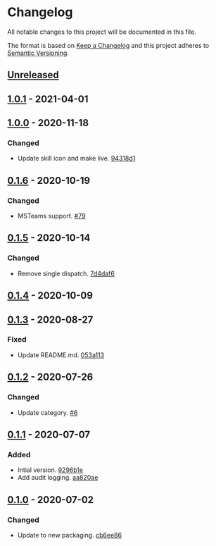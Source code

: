 # Changelog

All notable changes to this project will be documented in this file.

The format is based on [Keep a Changelog](http://keepachangelog.com/)
and this project adheres to [Semantic Versioning](http://semver.org/).

## [Unreleased](https://github.com/atomist-skills/auto-link-channel-skill/compare/1.0.1...HEAD)

## [1.0.1](https://github.com/atomist-skills/auto-link-channel-skill/compare/1.0.0...1.0.1) - 2021-04-01

## [1.0.0](https://github.com/atomist-skills/auto-link-channel-skill/compare/0.1.6...1.0.0) - 2020-11-18

### Changed

-   Update skill icon and make live. [94318d1](https://github.com/atomist-skills/auto-link-channel-skill/commit/94318d171228abdcb0f8cc2c550b4ef59558c2ff)

## [0.1.6](https://github.com/atomist-skills/auto-link-channel-skill/compare/0.1.5...0.1.6) - 2020-10-19

### Changed

-   MSTeams support. [#79](https://github.com/atomist-skills/auto-link-channel-skill/issues/79)

## [0.1.5](https://github.com/atomist-skills/auto-link-channel-skill/compare/0.1.4...0.1.5) - 2020-10-14

### Changed

-   Remove single dispatch. [7d4daf6](https://github.com/atomist-skills/auto-link-channel-skill/commit/7d4daf6781ae316fc38c25e492a4db2709a1462c)

## [0.1.4](https://github.com/atomist-skills/auto-link-channel-skill/compare/0.1.3...0.1.4) - 2020-10-09

## [0.1.3](https://github.com/atomist-skills/auto-link-channel-skill/compare/0.1.2...0.1.3) - 2020-08-27

### Fixed

-   Update README.md. [053a113](https://github.com/atomist-skills/auto-link-channel-skill/commit/053a1130a5f8d381ea750a9f95da853614eae80b)

## [0.1.2](https://github.com/atomist-skills/auto-link-channel-skill/compare/0.1.1...0.1.2) - 2020-07-26

### Changed

-   Update category. [#6](https://github.com/atomist-skills/auto-link-channel-skill/issues/6)

## [0.1.1](https://github.com/atomist-skills/auto-link-channel-skill/compare/0.1.0...0.1.1) - 2020-07-07

### Added

-   Intial version. [9296b1e](https://github.com/atomist-skills/auto-link-channel-skill/commit/9296b1ef9c262b9cfb8cceb21349dca823cbace8)
-   Add audit logging. [aa820ae](https://github.com/atomist-skills/auto-link-channel-skill/commit/aa820ae377a9811358fd9eb8467b9477db2c1b3c)

## [0.1.0](https://github.com/atomist-skills/auto-link-channel-skill/tree/0.1.0) - 2020-07-02

### Changed

-   Update to new packaging. [cb6ee86](https://github.com/atomist-skills/auto-link-channel-skill/commit/cb6ee868fabde6d8e5ebddc12a798bdbf5d389f8)
